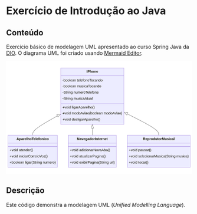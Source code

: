 # Exercício de Introdução ao Java

## Conteúdo

Exercício básico de modelagem UML apresentado ao curso Spring Java da [DIO](https://dio.me). O diagrama UML foi criado usando [Mermaid Editor](https://mermaid.live).

![Diagrama UML](src/uml-iphone.png)

## Descrição

Este código demonstra a modelagem UML (*Unified Modelling Language*).
